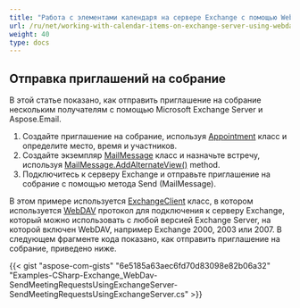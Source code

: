 ```yaml
---
title: "Работа с элементами календаря на сервере Exchange с помощью WebDAV"
url: /ru/net/working-with-calendar-items-on-exchange-server-using-webdav/
weight: 40
type: docs
---
```



## **Отправка приглашений на собрание**
В этой статье показано, как отправить приглашение на собрание нескольким получателям с помощью Microsoft Exchange Server и Aspose.Email.

1. Создайте приглашение на собрание, используя [Appointment](https://apireference.aspose.com/email/net/aspose.email.calendar/appointment) класс и определите место, время и участников.
1. Создайте экземпляр [MailMessage](https://apireference.aspose.com/email/net/aspose.email/mailmessage) класс и назначьте встречу, используя [MailMessage.AddAlternateView()](https://apireference.aspose.com/email/net/aspose.email/mailmessage/methods/addalternateview) method.
1. Подключитесь к серверу Exchange и отправьте приглашение на собрание с помощью метода Send (MailMessage).

В этом примере используется [ExchangeClient](https://apireference.aspose.com/email/net/aspose.email.clients.exchange.dav/exchangeclient) класс, в котором используется [WebDAV](https://en.wikipedia.org/wiki/WebDAV) протокол для подключения к серверу Exchange, который можно использовать с любой версией Exchange Server, на которой включен WebDAV, например Exchange 2000, 2003 или 2007. В следующем фрагменте кода показано, как отправить приглашение на собрание, приведено ниже.



{{< gist "aspose-com-gists" "6e5185a63aec6fd70d83098e82b06a32" "Examples-CSharp-Exchange_WebDav-SendMeetingRequestsUsingExchangeServer-SendMeetingRequestsUsingExchangeServer.cs" >}}
